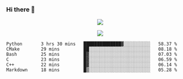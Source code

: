 ### Hi there 👋

<!--
**SuuTTT/SuuTTT** is a ✨ _special_ ✨ repository because its `README.md` (this file) appears on your GitHub profile.

Here are some ideas to get you started:

- 🔭 I’m currently working on ...
- 🌱 I’m currently learning ...
- 👯 I’m looking to collaborate on ...
- 🤔 I’m looking for help with ...
- 💬 Ask me about ...
- 📫 How to reach me: ...
- 😄 Pronouns: ...
- ⚡ Fun fact: ...
-->

<div align='center'>
    <p align='center'>
        <img src='https://github-readme-stats.vercel.app/api?line_height=27&username=SuuTTT&show_icons=true&theme=solarized-light'/>
    </p>
</div>    
<div align='center'>  
    <p align='center'>
        <img src='https://github-readme-stats.vercel.app/api/wakatime?username=SuuTTT&theme=solarized-light'/>
    </p>
    
</div>  

<!--START_SECTION:waka-->

```text
Python       3 hrs 30 mins   ██████████████▓░░░░░░░░░░   58.37 %
CMake        29 mins         ██░░░░░░░░░░░░░░░░░░░░░░░   08.18 %
Bash         25 mins         █▓░░░░░░░░░░░░░░░░░░░░░░░   07.03 %
C            23 mins         █▓░░░░░░░░░░░░░░░░░░░░░░░   06.59 %
C++          22 mins         █▓░░░░░░░░░░░░░░░░░░░░░░░   06.14 %
Markdown     18 mins         █▒░░░░░░░░░░░░░░░░░░░░░░░   05.28 %
```

<!--END_SECTION:waka-->
